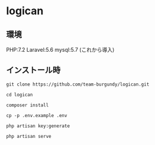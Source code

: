 # logican
## 環境
PHP:7.2
Laravel:5.6
mysql:5.7 (これから導入)

## インストール時
```
git clone https://github.com/team-burgundy/logican.git
```
```
cd logican
```
```
composer install
```
```
cp -p .env.example .env
```
```
php artisan key:generate
```
```
php artisan serve
```
